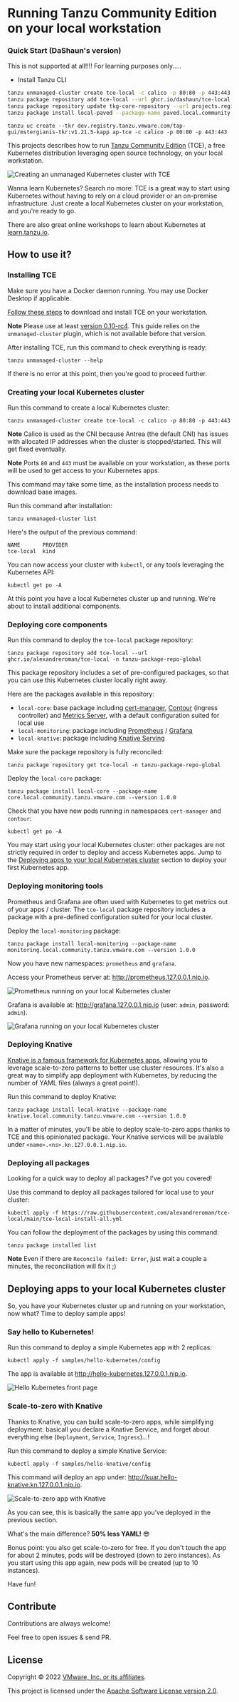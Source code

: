 # Running Tanzu Community Edition on your local workstation

### Quick Start (DaShaun's version)

This is not supported at all!!!!  For learning purposes only.....

- Install Tanzu CLI

```bash
tanzu unmanaged-cluster create tce-local -c calico -p 80:80 -p 443:443
tanzu package repository add tce-local --url ghcr.io/dashaun/tce-local -n tanzu-package-repo-global
tanzu package repository update tkg-core-repository --url projects.registry.vmware.com/tce/main:v0.10.3 -n tanzu-package-repo-global
tanzu package install local-paved --package-name paved.local.community.tanzu.vmware.com --version 1.0.0
```

```
tanzu uc create --tkr dev.registry.tanzu.vmware.com/tap-gui/mstergianis-tkr:v1.21.5-kapp ap-tce -c calico -p 80:80 -p 443:443
```

This projects describes how to run [Tanzu Community Edition](https://tanzucommunityedition.io/) (TCE),
a free Kubernetes distribution leveraging open source technology, on your local workstation.

![Creating an unmanaged Kubernetes cluster with TCE](https://i.imgur.com/Q99LEm1.gif)

Wanna learn Kubernetes? Search no more: TCE is a great way to start using Kubernetes
without having to rely on a cloud provider or an on-premise infrastructure.
Just create a local Kubernetes cluster on your workstation, and you're ready to go.

There are also great online workshops to learn about Kubernetes at
[learn.tanzu.io](https://learn.tanzu.io).

## How to use it?

### Installing TCE

Make sure you have a Docker daemon running. You may use Docker Desktop if applicable.

[Follow these steps](https://tanzucommunityedition.io/docs/latest/cli-installation/)
to download and install TCE on your workstation.

**Note** Please use at least
[version 0.10-rc4](https://github.com/vmware-tanzu/community-edition/releases/tag/v0.10.0-rc.4).
This guide relies on the `unmanaged-cluster` plugin, which is not available before that version.

After installing TCE, run this command to check everything is ready:

```shell
tanzu unmanaged-cluster --help
```

If there is no error at this point, then you're good to proceed further.

### Creating your local Kubernetes cluster

Run this command to create a local Kubernetes cluster:

```shell
tanzu unmanaged-cluster create tce-local -c calico -p 80:80 -p 443:443
```

**Note** Calico is used as the CNI because Antrea (the default CNI) has issues
with allocated IP addresses when the cluster is stopped/started. This will
get fixed eventually.

**Note** Ports `80` and `443` must be available on your workstation, as these ports
will be used to get access to your Kubernetes apps.

This command may take some time, as the installation process
needs to download base images.

Run this command after installation:

```shell
tanzu unmanaged-cluster list
```

Here's the output of the previous command:

```shell
NAME       PROVIDER
tce-local  kind
```

You can now access your cluster with `kubectl`, or any tools leveraging
the Kubernetes API:

```shell
kubectl get po -A
```

At this point you have a local Kubernetes cluster up and running.
We're about to install additional components.

### Deploying core components

Run this command to deploy the `tce-local` package repository:

```shell
tanzu package repository add tce-local --url ghcr.io/alexandreroman/tce-local -n tanzu-package-repo-global
```

This package repository includes a set of pre-configured packages, so that you
can use this Kubernetes cluster locally right away.

Here are the packages available in this repository:

- `local-core`: base package including
  [cert-manager](https://tanzucommunityedition.io/docs/latest/package-readme-cert-manager-1.5.4/),
  [Contour](https://tanzucommunityedition.io/docs/latest/package-readme-contour-1.19.1/) (ingress controller) and
  [Metrics Server](https://github.com/vmware-tanzu/community-edition/tree/main/addons/packages/metrics-server/0.5.1), with a default configuration suited for local use
- `local-monitoring`: package including
  [Prometheus](https://tanzucommunityedition.io/docs/latest/package-readme-prometheus-2.27.0/) /
  [Grafana](https://tanzucommunityedition.io/docs/latest/package-readme-grafana-7.5.7/)
- `local-knative`: package including
  [Knative Serving](https://tanzucommunityedition.io/docs/latest/package-readme-knative-serving-1.0.0/)

Make sure the package repository is fully reconciled:

```shell
tanzu package repository get tce-local -n tanzu-package-repo-global
```

Deploy the `local-core` package:

```shell
tanzu package install local-core --package-name core.local.community.tanzu.vmware.com --version 1.0.0
```

Check that you have new pods running in namespaces `cert-manager` and `contour`:

```shell
kubectl get po -A
```

You may start using your local Kubernetes cluster: other packages are not
strictly required in order to deploy and access Kubernetes apps.
Jump to the [Deploying apps to your local Kubernetes cluster](#deploying-apps-to-your-local-kubernetes-cluster) section to deploy your first Kubernetes app.

### Deploying monitoring tools

Prometheus and Grafana are often used with Kubernetes to get metrics out of your apps / cluster.
The `tce-local` package repository includes a package with a pre-defined configuration suited
for your local cluster.

Deploy the `local-monitoring` package:

```shell
tanzu package install local-monitoring --package-name monitoring.local.community.tanzu.vmware.com --version 1.0.0
```

Now you have new namespaces: `prometheus` and `grafana`.

Access your Prometheus server at: http://prometheus.127.0.0.1.nip.io.

![Prometheus running on your local Kubernetes cluster](images/tce-local-prometheus.png)

Grafana is available at: http://grafana.127.0.0.1.nip.io (user: `admin`, password: `admin`).

![Grafana running on your local Kubernetes cluster](images/tce-local-grafana.png)

### Deploying Knative

[Knative is a famous framework for Kubernetes apps](https://tanzu.vmware.com/developer/guides/knative-serving-wi/),
allowing you to leverage scale-to-zero patterns to better use cluster resources.
It's also a great way to simplify app deployment with Kubernetes,
by reducing the number of YAML files (always a great point!).

Run this command to deploy Knative:

```shell
tanzu package install local-knative --package-name knative.local.community.tanzu.vmware.com --version 1.0.0
```

In a matter of minutes, you'll be able to deploy scale-to-zero apps thanks to TCE and
this opinionated package.
Your Knative services will be available under `<name>.<ns>.kn.127.0.0.1.nip.io`.

### Deploying all packages

Looking for a quick way to deploy all packages? I've got you covered!

Use this command to deploy all packages tailored for local use to your cluster:

```shell
kubectl apply -f https://raw.githubusercontent.com/alexandreroman/tce-local/main/tce-local-install-all.yml
```
You can follow the deployment of the packages by using this command:
```shell
tanzu package installed list
```

**Note** Even if there are `Reconcile failed: Error`, just wait a couple a minutes, the reconciliation will fix it ;)

## Deploying apps to your local Kubernetes cluster

So, you have your Kubernetes cluster up and running on your workstation, now what?
Time to deploy sample apps!

### Say hello to Kubernetes!

Run this command to deploy a simple Kubernetes app with 2 replicas:

```shell
kubectl apply -f samples/hello-kubernetes/config
```

The app is available at http://hello-kubernetes.127.0.0.1.nip.io.

![Hello Kubernetes front page](images/tce-local-hello.png)

### Scale-to-zero with Knative

Thanks to Knative, you can build scale-to-zero apps, while simplifying deployment:
basicall you declare a Knative Service, and forget about everything else
(`Deployment`, `Service`, `Ingress`)...!

Run this command to deploy a simple Knative Service:

```shell
kubectl apply -f samples/hello-knative/config
```

This command will deploy an app under: http://kuar.hello-knative.kn.127.0.0.1.nip.io.

![Scale-to-zero app with Knative](images/tce-local-knative.png)

As you can see, this is basically the same app you've deployed in the previous section.

What's the main difference? **50% less YAML!** 😎

Bonus point: you also get scale-to-zero for free. If you don't touch the app
for about 2 minutes, pods will be destroyed (down to zero instances).
As you start using this app again, new pods will be created (up to 10 instances).

Have fun!

## Contribute

Contributions are always welcome!

Feel free to open issues & send PR.

## License

Copyright &copy; 2022 [VMware, Inc. or its affiliates](https://vmware.com).

This project is licensed under the [Apache Software License version 2.0](https://www.apache.org/licenses/LICENSE-2.0).
